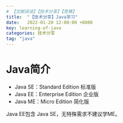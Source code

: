 ```yaml
---
# 【文献阅读】【技术分享】【竞赛】
title:  "【技术分享】Java学习"
date:   2022-01-20 12:00:00 +0800
key: learning-of-java
categories: 技术分享
tag: "java"
---
```

# Java简介

- Java SE：Standard Edition 标准版
- Java EE：Enterprise Edition 企业版
- Java ME：Micro Edition 简化版

Java EE包含 Java SE，无特殊需求不建议学ME。
